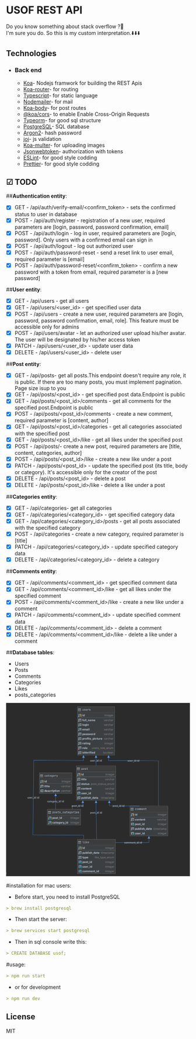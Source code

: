 # USOF REST API

Do you know something about stack overflow ?🙈<br> 
I'm sure you do. So this is my custom interpretation.⬇️⬇️⬇️

## Technologies

- ### Back end

    - [Koa](https://koajs.com/)- Nodejs framwork for building the REST Apis
    - [Koa-router](https://www.npmjs.com/package/koa-router)- for routing
    - [Typescript](https://www.typescriptlang.org)- for static language
    - [Nodemailer](https://nodemailer.com)- for mail
    - [Koa-body](https://koajs.com)- for post routes
    - [@koa/cors](https://www.npmjs.com/package/@koa/cors)- to enable Enable Cross-Origin Requests
    - [Typeorm](https://typeorm.io/#/)- for good sql structure
    - [PostgreSQL](https://www.postgresql.org/)- SQL database
    - [Argon2](https://github.com/ranisalt/node-argon2#readme)- hash password
    - [joi](https://github.com/hapijs/joi#readme)- js validation
    - [Koa-multer](https://www.npmjs.com/package/multer)- for uploading images
    - [Jsonwebtoken](https://github.com/auth0/node-jsonwebtoken#readme)- authorization with tokens
    - [ESLint](https://eslint.org/)- for good style codding
    - [Prettier](https://prettier.io/)- for good style codding

## ☑ TODO
##**Authentication entity**:<br/>

- [x] GET - /api/auth/verify-email/<confirm_token> - sets the confirmed status to user in database
- [x] POST - /api/auth/register - registration of a new user, required parameters are [login, password, password confirmation, email]<br/>
- [x] POST - /api/auth/login - log in user, required parameters are [login, password]. Only users with a confirmed email can sign in<br/>
- [x] POST - /api/auth/logout - log out authorized user<br/>
- [x] POST - /api/auth/password-reset - send a reset link to user email, required parameter is [email]<br/>
- [x] POST - /api/auth/password-reset/<confirm_token> - confirm a new password with a token from email, required parameter is a [new password]<br/>

##**User entity**:<br/>

- [x] GET - /api/users - get all users<br/>
- [x] GET - /api/users/<user_id> - get specified user data<br/>
- [x] POST - /api/users - create a new user, required parameters are [login, password, password confirmation, email, role]. This feature must be accessible only for admins<br/>
- [x] POST - /api/users/avatar - let an authorized user upload his/her avatar. The user will be designated by his/her access token<br/>
- [x] PATCH - /api/users/<user_id> - update user data<br/>
- [x] DELETE - /api/users/<user_id> - delete user<br/>

##**Post entity**:<br/>

- [x] GET - /api/posts- get all posts.This endpoint doesn't require any role, it is public. If there are too many posts, you must implement pagination. Page size isup to you<br/>
- [x] GET - /api/posts/<post_id> - get specified post data.Endpoint is public<br/>
- [x] GET - /api/posts/<post_id>/comments - get all comments for the specified post.Endpoint is public<br/>
- [x] POST - /api/posts/<post_id>/comments - create a new comment, required parameter is [content, author]<br/>
- [x] GET - /api/posts/<post_id>/categories - get all categories associated with the specified post<br/>
- [x] GET - /api/posts/<post_id>/like - get all likes under the specified post<br/>
- [x] POST - /api/posts/- create a new post, required parameters are [title, content, categories, author]<br/>
- [x] POST - /api/posts/<post_id>/like - create a new like under a post<br/>
- [x] PATCH - /api/posts/<post_id> - update the specified post (its title, body or category). It's accessible only for the creator of the post<br/>
- [x] DELETE - /api/posts/<post_id> - delete a post<br/>
- [x] DELETE - /api/posts/<post_id>/like - delete a like under a post<br/>

##**Categories entity**:<br/>

- [x] GET - /api/categories- get all categories<br/>
- [x] GET - /api/categories/<category_id> - get specified category data<br/>
- [x] GET - /api/categories/<category_id>/posts - get all posts associated with the specified category<br/>
- [x] POST - /api/categories - create a new category, required parameter is [title]<br/>
- [x] PATCH - /api/categories/<category_id> - update specified category data<br/>
- [x] DELETE - /api/categories/<category_id> - delete a category<br/>

##**Comments entity**:<br/>

- [x] GET - /api/comments/<comment_id> - get specified comment data<br/>
- [x] GET - /api/comments/<comment_id>/like - get all likes under the specified comment<br/>
- [x] POST - /api/comments/<comment_id>/like - create a new like under a comment<br/>
- [x] PATCH - /api/comments/<comment_id> - update specified comment data<br/>
- [x] DELETE - /api/comments/<comment_id> - delete a comment<br/>
- [x] DELETE - /api/comments/<comment_id>/like - delete a like under a comment<br/>

##**Database tables**:<br/>

- Users<br/>
- Posts<br/>
- Comments<br/>
- Categories<br/>
- Likes<br/>
- posts_categories<br/>

<img src="src/public/db.png"></img>

#installation for mac users:

- Before start, you need to install PostgreSQL

```md
> brew install postgresql
```

- Then start the server:

```md
> brew services start postgresql 
```

- Then in sql console write this:

```md
> CREATE DATABASE usof; 
```

#usage:

```md
> npm run start
```

- or for development 

```md
> npm run dev
```


## License

MIT
